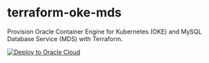 # terraform-oke-mds

Provision Oracle Container Engine for Kubernetes (OKE) and MySQL Database Service (MDS) with Terraform.

[![Deploy to Oracle Cloud](https://oci-resourcemanager-plugin.plugins.oci.oraclecloud.com/latest/deploy-to-oracle-cloud.svg)](https://cloud.oracle.com/resourcemanager/stacks/create?zipUrl=https://github.com/camelinuk/terraform-oci-oke-mds/archive/refs/tags/trail.zip)
